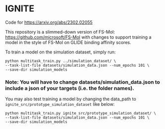 # IGNITE
Code for https://arxiv.org/abs/2302.02055

This repository is a slimmed-down version of FS-Mol: https://github.com/microsoft/FS-Mol with changes to support training a model in the style of FS-Mol on GLIDE binding affinity scores.

To train a model on the simulation dataset, simply run:
```
python multitask_train.py ../simulation_dataset/ \
--task-list-file datasets/simulation_data.json --num_epochs 101 \
--save-dir simulation_models
```

### Note: You will have to change datasets/simulation_data.json to include a json of your targets (i.e. the folder names).

You may also test training a model by changing the data_path to ```ignite_src/prototype_simulation_dataset``` like below:
```
python multitask_train.py ignite_src/prototype_simulation_dataset/ \
--task-list-file datasets/simulation_data.json --num_epochs 101 \
--save-dir simulation_models
```
